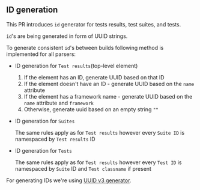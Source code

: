 ## ID generation

This PR introduces `id` generator for tests results, test suites, and tests.

`id`'s are being generated in form of UUID strings.

To generate consistent `id`'s between builds following method is implemented for all parsers:

- ID generation for `Test results`(top-level element)

  1. If the element has an ID, generate UUID based on that ID
  2. If the element doesn't have an ID - generate UUID based on the `name` attribute
  3. If the element has a framework name - generate UUID based on the `name` attribute and `framework`
  4. Otherwise, generate uuid based on an empty string `""`

- ID generation for `Suites`

  The same rules apply as for `Test results` however every `Suite ID` is namespaced by `Test results` ID

- ID generation for `Tests`

  The same rules apply as for `Test results` however every `Test ID` is namespaced by `Suite` ID and `Test classname` if present

For generating IDs we're using [UUID v3 generator](https://pkg.go.dev/github.com/google/uuid#NewMD5).
